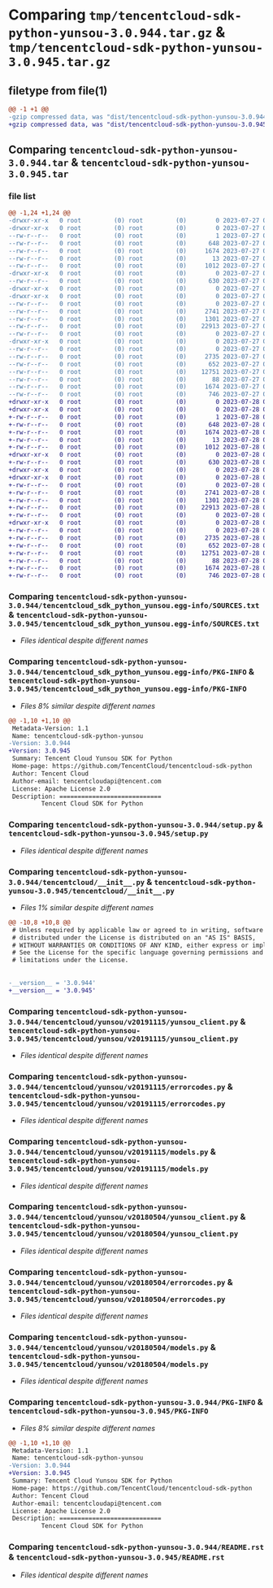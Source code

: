# Comparing `tmp/tencentcloud-sdk-python-yunsou-3.0.944.tar.gz` & `tmp/tencentcloud-sdk-python-yunsou-3.0.945.tar.gz`

## filetype from file(1)

```diff
@@ -1 +1 @@
-gzip compressed data, was "dist/tencentcloud-sdk-python-yunsou-3.0.944.tar", last modified: Thu Jul 27 02:28:28 2023, max compression
+gzip compressed data, was "dist/tencentcloud-sdk-python-yunsou-3.0.945.tar", last modified: Fri Jul 28 00:40:25 2023, max compression
```

## Comparing `tencentcloud-sdk-python-yunsou-3.0.944.tar` & `tencentcloud-sdk-python-yunsou-3.0.945.tar`

### file list

```diff
@@ -1,24 +1,24 @@
-drwxr-xr-x   0 root         (0) root         (0)        0 2023-07-27 02:28:28.000000 tencentcloud-sdk-python-yunsou-3.0.944/
-drwxr-xr-x   0 root         (0) root         (0)        0 2023-07-27 02:28:28.000000 tencentcloud-sdk-python-yunsou-3.0.944/tencentcloud_sdk_python_yunsou.egg-info/
--rw-r--r--   0 root         (0) root         (0)        1 2023-07-27 02:28:28.000000 tencentcloud-sdk-python-yunsou-3.0.944/tencentcloud_sdk_python_yunsou.egg-info/dependency_links.txt
--rw-r--r--   0 root         (0) root         (0)      648 2023-07-27 02:28:28.000000 tencentcloud-sdk-python-yunsou-3.0.944/tencentcloud_sdk_python_yunsou.egg-info/SOURCES.txt
--rw-r--r--   0 root         (0) root         (0)     1674 2023-07-27 02:28:28.000000 tencentcloud-sdk-python-yunsou-3.0.944/tencentcloud_sdk_python_yunsou.egg-info/PKG-INFO
--rw-r--r--   0 root         (0) root         (0)       13 2023-07-27 02:28:28.000000 tencentcloud-sdk-python-yunsou-3.0.944/tencentcloud_sdk_python_yunsou.egg-info/top_level.txt
--rw-r--r--   0 root         (0) root         (0)     1012 2023-07-27 02:28:28.000000 tencentcloud-sdk-python-yunsou-3.0.944/setup.py
-drwxr-xr-x   0 root         (0) root         (0)        0 2023-07-27 02:28:28.000000 tencentcloud-sdk-python-yunsou-3.0.944/tencentcloud/
--rw-r--r--   0 root         (0) root         (0)      630 2023-07-27 02:28:28.000000 tencentcloud-sdk-python-yunsou-3.0.944/tencentcloud/__init__.py
-drwxr-xr-x   0 root         (0) root         (0)        0 2023-07-27 02:28:28.000000 tencentcloud-sdk-python-yunsou-3.0.944/tencentcloud/yunsou/
-drwxr-xr-x   0 root         (0) root         (0)        0 2023-07-27 02:28:28.000000 tencentcloud-sdk-python-yunsou-3.0.944/tencentcloud/yunsou/v20191115/
--rw-r--r--   0 root         (0) root         (0)        0 2023-07-27 02:28:28.000000 tencentcloud-sdk-python-yunsou-3.0.944/tencentcloud/yunsou/v20191115/__init__.py
--rw-r--r--   0 root         (0) root         (0)     2741 2023-07-27 02:28:28.000000 tencentcloud-sdk-python-yunsou-3.0.944/tencentcloud/yunsou/v20191115/yunsou_client.py
--rw-r--r--   0 root         (0) root         (0)     1301 2023-07-27 02:28:28.000000 tencentcloud-sdk-python-yunsou-3.0.944/tencentcloud/yunsou/v20191115/errorcodes.py
--rw-r--r--   0 root         (0) root         (0)    22913 2023-07-27 02:28:28.000000 tencentcloud-sdk-python-yunsou-3.0.944/tencentcloud/yunsou/v20191115/models.py
--rw-r--r--   0 root         (0) root         (0)        0 2023-07-27 02:28:28.000000 tencentcloud-sdk-python-yunsou-3.0.944/tencentcloud/yunsou/__init__.py
-drwxr-xr-x   0 root         (0) root         (0)        0 2023-07-27 02:28:28.000000 tencentcloud-sdk-python-yunsou-3.0.944/tencentcloud/yunsou/v20180504/
--rw-r--r--   0 root         (0) root         (0)        0 2023-07-27 02:28:28.000000 tencentcloud-sdk-python-yunsou-3.0.944/tencentcloud/yunsou/v20180504/__init__.py
--rw-r--r--   0 root         (0) root         (0)     2735 2023-07-27 02:28:28.000000 tencentcloud-sdk-python-yunsou-3.0.944/tencentcloud/yunsou/v20180504/yunsou_client.py
--rw-r--r--   0 root         (0) root         (0)      652 2023-07-27 02:28:28.000000 tencentcloud-sdk-python-yunsou-3.0.944/tencentcloud/yunsou/v20180504/errorcodes.py
--rw-r--r--   0 root         (0) root         (0)    12751 2023-07-27 02:28:28.000000 tencentcloud-sdk-python-yunsou-3.0.944/tencentcloud/yunsou/v20180504/models.py
--rw-r--r--   0 root         (0) root         (0)       88 2023-07-27 02:28:28.000000 tencentcloud-sdk-python-yunsou-3.0.944/setup.cfg
--rw-r--r--   0 root         (0) root         (0)     1674 2023-07-27 02:28:28.000000 tencentcloud-sdk-python-yunsou-3.0.944/PKG-INFO
--rw-r--r--   0 root         (0) root         (0)      746 2023-07-27 02:28:28.000000 tencentcloud-sdk-python-yunsou-3.0.944/README.rst
+drwxr-xr-x   0 root         (0) root         (0)        0 2023-07-28 00:40:25.000000 tencentcloud-sdk-python-yunsou-3.0.945/
+drwxr-xr-x   0 root         (0) root         (0)        0 2023-07-28 00:40:25.000000 tencentcloud-sdk-python-yunsou-3.0.945/tencentcloud_sdk_python_yunsou.egg-info/
+-rw-r--r--   0 root         (0) root         (0)        1 2023-07-28 00:40:25.000000 tencentcloud-sdk-python-yunsou-3.0.945/tencentcloud_sdk_python_yunsou.egg-info/dependency_links.txt
+-rw-r--r--   0 root         (0) root         (0)      648 2023-07-28 00:40:25.000000 tencentcloud-sdk-python-yunsou-3.0.945/tencentcloud_sdk_python_yunsou.egg-info/SOURCES.txt
+-rw-r--r--   0 root         (0) root         (0)     1674 2023-07-28 00:40:25.000000 tencentcloud-sdk-python-yunsou-3.0.945/tencentcloud_sdk_python_yunsou.egg-info/PKG-INFO
+-rw-r--r--   0 root         (0) root         (0)       13 2023-07-28 00:40:25.000000 tencentcloud-sdk-python-yunsou-3.0.945/tencentcloud_sdk_python_yunsou.egg-info/top_level.txt
+-rw-r--r--   0 root         (0) root         (0)     1012 2023-07-28 00:40:25.000000 tencentcloud-sdk-python-yunsou-3.0.945/setup.py
+drwxr-xr-x   0 root         (0) root         (0)        0 2023-07-28 00:40:25.000000 tencentcloud-sdk-python-yunsou-3.0.945/tencentcloud/
+-rw-r--r--   0 root         (0) root         (0)      630 2023-07-28 00:40:25.000000 tencentcloud-sdk-python-yunsou-3.0.945/tencentcloud/__init__.py
+drwxr-xr-x   0 root         (0) root         (0)        0 2023-07-28 00:40:25.000000 tencentcloud-sdk-python-yunsou-3.0.945/tencentcloud/yunsou/
+drwxr-xr-x   0 root         (0) root         (0)        0 2023-07-28 00:40:25.000000 tencentcloud-sdk-python-yunsou-3.0.945/tencentcloud/yunsou/v20191115/
+-rw-r--r--   0 root         (0) root         (0)        0 2023-07-28 00:40:25.000000 tencentcloud-sdk-python-yunsou-3.0.945/tencentcloud/yunsou/v20191115/__init__.py
+-rw-r--r--   0 root         (0) root         (0)     2741 2023-07-28 00:40:25.000000 tencentcloud-sdk-python-yunsou-3.0.945/tencentcloud/yunsou/v20191115/yunsou_client.py
+-rw-r--r--   0 root         (0) root         (0)     1301 2023-07-28 00:40:25.000000 tencentcloud-sdk-python-yunsou-3.0.945/tencentcloud/yunsou/v20191115/errorcodes.py
+-rw-r--r--   0 root         (0) root         (0)    22913 2023-07-28 00:40:25.000000 tencentcloud-sdk-python-yunsou-3.0.945/tencentcloud/yunsou/v20191115/models.py
+-rw-r--r--   0 root         (0) root         (0)        0 2023-07-28 00:40:25.000000 tencentcloud-sdk-python-yunsou-3.0.945/tencentcloud/yunsou/__init__.py
+drwxr-xr-x   0 root         (0) root         (0)        0 2023-07-28 00:40:25.000000 tencentcloud-sdk-python-yunsou-3.0.945/tencentcloud/yunsou/v20180504/
+-rw-r--r--   0 root         (0) root         (0)        0 2023-07-28 00:40:25.000000 tencentcloud-sdk-python-yunsou-3.0.945/tencentcloud/yunsou/v20180504/__init__.py
+-rw-r--r--   0 root         (0) root         (0)     2735 2023-07-28 00:40:25.000000 tencentcloud-sdk-python-yunsou-3.0.945/tencentcloud/yunsou/v20180504/yunsou_client.py
+-rw-r--r--   0 root         (0) root         (0)      652 2023-07-28 00:40:25.000000 tencentcloud-sdk-python-yunsou-3.0.945/tencentcloud/yunsou/v20180504/errorcodes.py
+-rw-r--r--   0 root         (0) root         (0)    12751 2023-07-28 00:40:25.000000 tencentcloud-sdk-python-yunsou-3.0.945/tencentcloud/yunsou/v20180504/models.py
+-rw-r--r--   0 root         (0) root         (0)       88 2023-07-28 00:40:25.000000 tencentcloud-sdk-python-yunsou-3.0.945/setup.cfg
+-rw-r--r--   0 root         (0) root         (0)     1674 2023-07-28 00:40:25.000000 tencentcloud-sdk-python-yunsou-3.0.945/PKG-INFO
+-rw-r--r--   0 root         (0) root         (0)      746 2023-07-28 00:40:25.000000 tencentcloud-sdk-python-yunsou-3.0.945/README.rst
```

### Comparing `tencentcloud-sdk-python-yunsou-3.0.944/tencentcloud_sdk_python_yunsou.egg-info/SOURCES.txt` & `tencentcloud-sdk-python-yunsou-3.0.945/tencentcloud_sdk_python_yunsou.egg-info/SOURCES.txt`

 * *Files identical despite different names*

### Comparing `tencentcloud-sdk-python-yunsou-3.0.944/tencentcloud_sdk_python_yunsou.egg-info/PKG-INFO` & `tencentcloud-sdk-python-yunsou-3.0.945/tencentcloud_sdk_python_yunsou.egg-info/PKG-INFO`

 * *Files 8% similar despite different names*

```diff
@@ -1,10 +1,10 @@
 Metadata-Version: 1.1
 Name: tencentcloud-sdk-python-yunsou
-Version: 3.0.944
+Version: 3.0.945
 Summary: Tencent Cloud Yunsou SDK for Python
 Home-page: https://github.com/TencentCloud/tencentcloud-sdk-python
 Author: Tencent Cloud
 Author-email: tencentcloudapi@tencent.com
 License: Apache License 2.0
 Description: ============================
         Tencent Cloud SDK for Python
```

### Comparing `tencentcloud-sdk-python-yunsou-3.0.944/setup.py` & `tencentcloud-sdk-python-yunsou-3.0.945/setup.py`

 * *Files identical despite different names*

### Comparing `tencentcloud-sdk-python-yunsou-3.0.944/tencentcloud/__init__.py` & `tencentcloud-sdk-python-yunsou-3.0.945/tencentcloud/__init__.py`

 * *Files 1% similar despite different names*

```diff
@@ -10,8 +10,8 @@
 # Unless required by applicable law or agreed to in writing, software
 # distributed under the License is distributed on an "AS IS" BASIS,
 # WITHOUT WARRANTIES OR CONDITIONS OF ANY KIND, either express or implied.
 # See the License for the specific language governing permissions and
 # limitations under the License.
 
 
-__version__ = '3.0.944'
+__version__ = '3.0.945'
```

### Comparing `tencentcloud-sdk-python-yunsou-3.0.944/tencentcloud/yunsou/v20191115/yunsou_client.py` & `tencentcloud-sdk-python-yunsou-3.0.945/tencentcloud/yunsou/v20191115/yunsou_client.py`

 * *Files identical despite different names*

### Comparing `tencentcloud-sdk-python-yunsou-3.0.944/tencentcloud/yunsou/v20191115/errorcodes.py` & `tencentcloud-sdk-python-yunsou-3.0.945/tencentcloud/yunsou/v20191115/errorcodes.py`

 * *Files identical despite different names*

### Comparing `tencentcloud-sdk-python-yunsou-3.0.944/tencentcloud/yunsou/v20191115/models.py` & `tencentcloud-sdk-python-yunsou-3.0.945/tencentcloud/yunsou/v20191115/models.py`

 * *Files identical despite different names*

### Comparing `tencentcloud-sdk-python-yunsou-3.0.944/tencentcloud/yunsou/v20180504/yunsou_client.py` & `tencentcloud-sdk-python-yunsou-3.0.945/tencentcloud/yunsou/v20180504/yunsou_client.py`

 * *Files identical despite different names*

### Comparing `tencentcloud-sdk-python-yunsou-3.0.944/tencentcloud/yunsou/v20180504/errorcodes.py` & `tencentcloud-sdk-python-yunsou-3.0.945/tencentcloud/yunsou/v20180504/errorcodes.py`

 * *Files identical despite different names*

### Comparing `tencentcloud-sdk-python-yunsou-3.0.944/tencentcloud/yunsou/v20180504/models.py` & `tencentcloud-sdk-python-yunsou-3.0.945/tencentcloud/yunsou/v20180504/models.py`

 * *Files identical despite different names*

### Comparing `tencentcloud-sdk-python-yunsou-3.0.944/PKG-INFO` & `tencentcloud-sdk-python-yunsou-3.0.945/PKG-INFO`

 * *Files 8% similar despite different names*

```diff
@@ -1,10 +1,10 @@
 Metadata-Version: 1.1
 Name: tencentcloud-sdk-python-yunsou
-Version: 3.0.944
+Version: 3.0.945
 Summary: Tencent Cloud Yunsou SDK for Python
 Home-page: https://github.com/TencentCloud/tencentcloud-sdk-python
 Author: Tencent Cloud
 Author-email: tencentcloudapi@tencent.com
 License: Apache License 2.0
 Description: ============================
         Tencent Cloud SDK for Python
```

### Comparing `tencentcloud-sdk-python-yunsou-3.0.944/README.rst` & `tencentcloud-sdk-python-yunsou-3.0.945/README.rst`

 * *Files identical despite different names*

